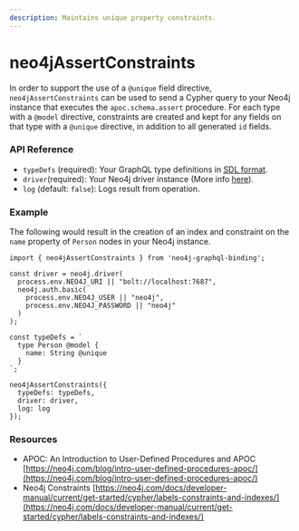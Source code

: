 ```yaml
---
description: Maintains unique property constraints.
---
```


# neo4jAssertConstraints

In order to support the use of a `@unique` field directive, `neo4jAssertConstraints` can be used to send a Cypher query to your Neo4j instance that executes the  `apoc.schema.assert` procedure. For each type with a `@model` directive, constraints are created and kept for any fields on that type with a `@unique` directive, in addition to all generated `id` fields.

### API Reference

* `typeDefs` \(required\): Your GraphQL type definitions in [SDL format](https://www.prisma.io/blog/graphql-sdl-schema-definition-language-6755bcb9ce51/). 
* `driver`\(required\): Your Neo4j driver instance \(More info [here](https://www.npmjs.com/package/neo4j-driver)\). 
* `log` \(default: `false`\): Logs result from operation.

### Example

The following would result in the creation of an index and constraint on the `name` property of `Person` nodes in your Neo4j instance.

```text
import { neo4jAssertConstraints } from 'neo4j-graphql-binding';

const driver = neo4j.driver(
  process.env.NEO4J_URI || "bolt://localhost:7687",
  neo4j.auth.basic(
    process.env.NEO4J_USER || "neo4j",
    process.env.NEO4J_PASSWORD || "neo4j"
  )
);

const typeDefs = `
  type Person @model {
    name: String @unique
  }
`;

neo4jAssertConstraints({
  typeDefs: typeDefs,
  driver: driver,
  log: log
});
```

### Resources

* APOC: An Introduction to User-Defined Procedures and APOC [https://neo4j.com/blog/intro-user-defined-procedures-apoc/](https://neo4j.com/blog/intro-user-defined-procedures-apoc/) 
* Neo4j Constraints [https://neo4j.com/docs/developer-manual/current/get-started/cypher/labels-constraints-and-indexes/](https://neo4j.com/docs/developer-manual/current/get-started/cypher/labels-constraints-and-indexes/)

